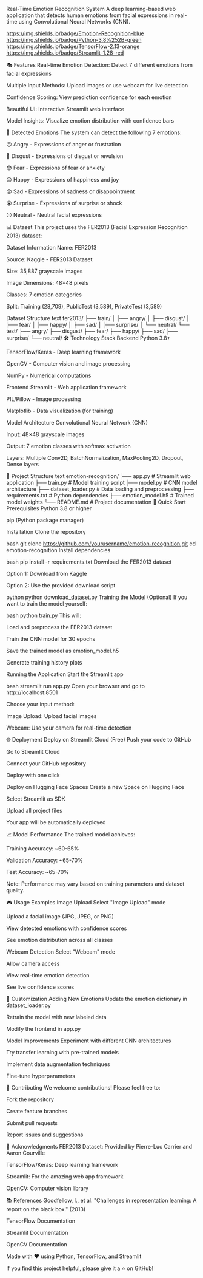 Real-Time Emotion Recognition System
A deep learning-based web application that detects human emotions from facial expressions in real-time using Convolutional Neural Networks (CNN).

https://img.shields.io/badge/Emotion-Recognition-blue https://img.shields.io/badge/Python-3.8%252B-green https://img.shields.io/badge/TensorFlow-2.13-orange https://img.shields.io/badge/Streamlit-1.28-red

🎭 Features
Real-time Emotion Detection: Detect 7 different emotions from facial expressions

Multiple Input Methods: Upload images or use webcam for live detection

Confidence Scoring: View prediction confidence for each emotion

Beautiful UI: Interactive Streamlit web interface

Model Insights: Visualize emotion distribution with confidence bars

🎯 Detected Emotions
The system can detect the following 7 emotions:

😠 Angry - Expressions of anger or frustration

🤢 Disgust - Expressions of disgust or revulsion

😨 Fear - Expressions of fear or anxiety

😊 Happy - Expressions of happiness and joy

😢 Sad - Expressions of sadness or disappointment

😲 Surprise - Expressions of surprise or shock

😐 Neutral - Neutral facial expressions

📊 Dataset
This project uses the FER2013 (Facial Expression Recognition 2013) dataset:

Dataset Information
Name: FER2013

Source: Kaggle - FER2013 Dataset

Size: 35,887 grayscale images

Image Dimensions: 48×48 pixels

Classes: 7 emotion categories

Split: Training (28,709), PublicTest (3,589), PrivateTest (3,589)

Dataset Structure
text
fer2013/
├── train/
│   ├── angry/
│   ├── disgust/
│   ├── fear/
│   ├── happy/
│   ├── sad/
│   ├── surprise/
│   └── neutral/
└── test/
    ├── angry/
    ├── disgust/
    ├── fear/
    ├── happy/
    ├── sad/
    ├── surprise/
    └── neutral/
🛠️ Technology Stack
Backend
Python 3.8+

TensorFlow/Keras - Deep learning framework

OpenCV - Computer vision and image processing

NumPy - Numerical computations

Frontend
Streamlit - Web application framework

PIL/Pillow - Image processing

Matplotlib - Data visualization (for training)

Model Architecture
Convolutional Neural Network (CNN)

Input: 48×48 grayscale images

Output: 7 emotion classes with softmax activation

Layers: Multiple Conv2D, BatchNormalization, MaxPooling2D, Dropout, Dense layers

📁 Project Structure
text
emotion-recognition/
├── app.py                 # Streamlit web application
├── train.py              # Model training script
├── model.py              # CNN model architecture
├── dataset_loader.py     # Data loading and preprocessing
├── requirements.txt      # Python dependencies
├── emotion_model.h5     # Trained model weights
└── README.md            # Project documentation
🚀 Quick Start
Prerequisites
Python 3.8 or higher

pip (Python package manager)

Installation
Clone the repository

bash
git clone https://github.com/yourusername/emotion-recognition.git
cd emotion-recognition
Install dependencies

bash
pip install -r requirements.txt
Download the FER2013 dataset

Option 1: Download from Kaggle

Option 2: Use the provided download script

python
python download_dataset.py
Training the Model (Optional)
If you want to train the model yourself:

bash
python train.py
This will:

Load and preprocess the FER2013 dataset

Train the CNN model for 30 epochs

Save the trained model as emotion_model.h5

Generate training history plots

Running the Application
Start the Streamlit app

bash
streamlit run app.py
Open your browser and go to http://localhost:8501

Choose your input method:

Image Upload: Upload facial images

Webcam: Use your camera for real-time detection

🌐 Deployment
Deploy on Streamlit Cloud (Free)
Push your code to GitHub

Go to Streamlit Cloud

Connect your GitHub repository

Deploy with one click

Deploy on Hugging Face Spaces
Create a new Space on Hugging Face

Select Streamlit as SDK

Upload all project files

Your app will be automatically deployed

📈 Model Performance
The trained model achieves:

Training Accuracy: ~60-65%

Validation Accuracy: ~65-70%

Test Accuracy: ~65-70%

Note: Performance may vary based on training parameters and dataset quality.

🎮 Usage Examples
Image Upload
Select "Image Upload" mode

Upload a facial image (JPG, JPEG, or PNG)

View detected emotions with confidence scores

See emotion distribution across all classes

Webcam Detection
Select "Webcam" mode

Allow camera access

View real-time emotion detection

See live confidence scores

🔧 Customization
Adding New Emotions
Update the emotion dictionary in dataset_loader.py

Retrain the model with new labeled data

Modify the frontend in app.py

Model Improvements
Experiment with different CNN architectures

Try transfer learning with pre-trained models

Implement data augmentation techniques

Fine-tune hyperparameters

🤝 Contributing
We welcome contributions! Please feel free to:

Fork the repository

Create feature branches

Submit pull requests

Report issues and suggestions


🙏 Acknowledgments
FER2013 Dataset: Provided by Pierre-Luc Carrier and Aaron Courville

TensorFlow/Keras: Deep learning framework

Streamlit: For the amazing web app framework

OpenCV: Computer vision library



📚 References
Goodfellow, I., et al. "Challenges in representation learning: A report on the black box." (2013)

TensorFlow Documentation

Streamlit Documentation

OpenCV Documentation

Made with ❤️ using Python, TensorFlow, and Streamlit

If you find this project helpful, please give it a ⭐ on GitHub!

